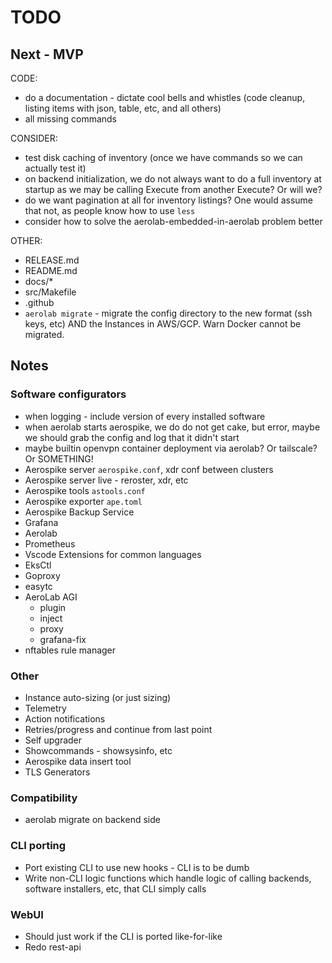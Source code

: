 # TODO

## Next - MVP

CODE:
* do a documentation - dictate cool bells and whistles (code cleanup, listing items with json, table, etc, and all others)
* all missing commands

CONSIDER:
* test disk caching of inventory (once we have commands so we can actually test it)
* on backend initialization, we do not always want to do a full inventory at startup as we may be calling Execute from another Execute? Or will we?
* do we want pagination at all for inventory listings? One would assume that not, as people know how to use `less`
* consider how to solve the aerolab-embedded-in-aerolab problem better

OTHER:
* RELEASE.md
* README.md
* docs/*
* src/Makefile
* .github
* `aerolab migrate` - migrate the config directory to the new format (ssh keys, etc) AND the Instances in AWS/GCP. Warn Docker cannot be migrated.

## Notes

### Software configurators

* when logging - include version of every installed software
* when aerolab starts aerospike, we do do not get cake, but error, maybe we should grab the config and log that it didn't start
* maybe builtin openvpn container deployment via aerolab? Or tailscale? Or SOMETHING!
* Aerospike server `aerospike.conf`, xdr conf between clusters
* Aerospike server live - reroster, xdr, etc
* Aerospike tools `astools.conf`
* Aerospike exporter `ape.toml`
* Aerospike Backup Service
* Grafana
* Aerolab
* Prometheus
* Vscode Extensions for common languages
* EksCtl
* Goproxy
* easytc
* AeroLab AGI
  * plugin
  * inject
  * proxy
  * grafana-fix
* nftables rule manager

### Other

* Instance auto-sizing (or just sizing)
* Telemetry
* Action notifications
* Retries/progress and continue from last point
* Self upgrader
* Showcommands - showsysinfo, etc
* Aerospike data insert tool
* TLS Generators

### Compatibility

* aerolab migrate on backend side

### CLI porting

* Port existing CLI to use new hooks - CLI is to be dumb
* Write non-CLI logic functions which handle logic of calling backends, software installers, etc, that CLI simply calls

### WebUI

* Should just work if the CLI is ported like-for-like
* Redo rest-api
